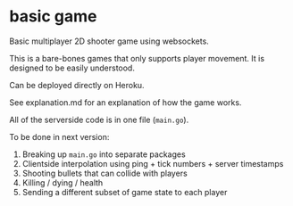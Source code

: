 
# basic game

Basic multiplayer 2D shooter game using websockets. 

This is a bare-bones games that only supports player movement. It is designed to be easily understood. 

Can be deployed directly on Heroku. 

See explanation.md for an explanation of how the game works. 

All of the serverside code is in one file (`main.go`). 

To be done in next version:

1. Breaking up `main.go` into separate packages
2. Clientside interpolation using ping + tick numbers + server timestamps
3. Shooting bullets that can collide with players
4. Killing / dying / health
5. Sending a different subset of game state to each player
